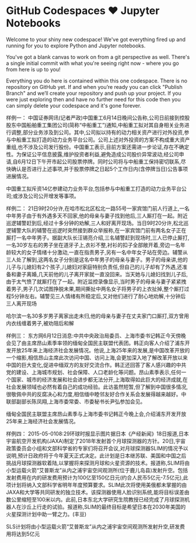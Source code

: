 # GitHub Codespaces ♥️ Jupyter Notebooks

Welcome to your shiny new codespace! We've got everything fired up and running for you to explore Python and Jupyter notebooks.

You've got a blank canvas to work on from a git perspective as well. There's a single initial commit with what you're seeing right now - where you go from here is up to you!

Everything you do here is contained within this one codespace. There is no repository on GitHub yet. If and when you’re ready you can click "Publish Branch" and we’ll create your repository and push up your project. If you were just exploring then and have no further need for this code then you can simply delete your codespace and it's gone forever.

样例一：
中国证券网讯(记者严政)中国重工6月14日晚间公告称,公司日前接到控股股东中国船舶重工集团公司(简称“中船重工”)通知,中船重工拟对其自身相关业务进行调整,部分业务涉及到公司。其中,公司拟以持有的动力相关资产进行对外投资,参与中船重工拟打造的动力业务平台公司。公司上述对外投资的方案不构成重大资产重组,也不涉及公司发行股份。中国重工表示,目前方案还需进一步论证,存在不确定性。为保证公平信息披露,维护投资者利益,避免造成公司股价异常波动,经公司申请,自6月12日下午开市起公司股票停牌。同时公司将与中船重工保持密切联系,尽快确认是否进行上述事项,并于股票停牌之日起5个工作日内(含停牌当日)公告事项进展情况。

中国重工拟斥资14亿参建动力业务平台,包括参与中船重工打造的动力业务平台公司;或涉及公司公开增发等事项。

样例二：
21日9时20分许,在哈市松北区松北一路55号一家宾馆门前人行道上,一名中年男子由于有外遇多天不回家,他的母亲与妻子找到他后,三人厮打在一起。附近巡逻辅警赶到后,经过十多分钟的劝解,三人和好离开现场。当日9时20分许,松北巡逻辅警大队的辅警在巡逻时突然接到群众举报称,在一家宾馆门前有两名女子正在厮打一名中年男子。据副大队长汪锡亮介绍,三名辅警赶到现场时,三人已停止厮打,一名30岁左右的男子坐在道牙子上,衣衫不整,衬衫的扣子全部敞开着,旁边一名年龄较大的女子情绪十分激动,一直在指责男子,另有一名中年女子站在旁边。辅警从三人处了解到,这两名女子分别是这名中年男子的母亲与妻子。男子的母亲讲,他的儿子与儿媳妇有2个孩子,儿媳妇对家庭特别负责任,但自己的儿子却有了外遇,还准备和妻子离婚,几天前他的儿子离开家就一直没回来。当天她与儿媳妇找到儿子后,由于太气愤了就厮打在了一起。附近监控录像显示,当时男子的母亲与妻子紧紧拽着男子,男子几次试图挣脱未果,期间撕扯中两名女子将男子的上衣扯掉,整个厮打过程5分钟左右。辅警见三人情绪有所稳定后,又对他们进行了耐心地劝解,十分钟后三人离开现场

哈尔滨一名30多岁男子离家出走未归,他的母亲与妻子在丈夫家门口厮打,双方曾用内衣线缠着男子,被劝阻后和解

样例三：
东方网6月12日消息:中共中央政治局委员、上海市委书记韩正今天傍晚会见了由主席昂山素季率领的缅甸全国民主联盟代表团。韩正向客人介绍了浦东开发开放25年来上海经济社会发展情况。他说,上海25年来的发展,是中国改革开放的一个缩影,相信昂山主席此次访问中国、访问上海,会更加深入地了解改革开放以来中国的巨大变化,促进中缅双方的友好交流合作。韩正还回答了客人感兴趣的中共党的建设、上海城市规划、社会保障、人口老龄化等问题。昂山素季表示,任何一个国家、城市的经济发展和社会进步都无法分开,上海取得如此巨大的经济成就,在社会发展领域也必然有着自己的成功经验。此访虽然短暂,但了解到中国很多情况,很敬佩中共的反腐决心和力度,相信缅中睦邻友好合作关系会发展得越来越好。中联部副部长陈凤翔,上海市委常委、市委秘书长尹弘参加会见。

缅甸全国民主联盟主席昂山素季与上海市委书记韩正今晚上会,介绍浦东开发开放25年来上海经济社会发展情况。

样例四：
2015-05-0108:29环球时报显示图片据日本《产经新闻》18日报道,日本宇宙航空开发机构(JAXA)制定了2018年发射首个月球探测器的方针。20日,宇宙政策委员会小组和文部科学省的专家们将召开会议,对月球探测器SLIM的情况予以说明,预计日政府将于今年夏天正式决定。此计划是日本继苏联、美国和中国之后挑战月球探测器软着陆,以掌握将来探测月球和火星资源的技术。报道称,SLIM将由小型运载火箭“艾普斯龙”从内之浦宇宙空间观测所(位于鹿儿岛县)发射升空。包括发射费用在内的研发费用预计为100亿至150亿日元(约合人民币5亿元-7.5亿元),此项计划将纳入文部科学省明年年度预算要求。SLIM此次将使用美俄都未掌握的由JAXA和大学等共同研发的独立技术。该探测器使用人脸识别系统,能将目标误差由数公里缩短至100米以内。此前,日本东北大学研究生院教授已经完成了月球探测机器人在沙丘上行走的试验。报道称,SLIM的最终目标是希望日本在2030年美国的火星探测计划中助一臂之力。(丰豆)

SLS计划将由小型运载火箭“艾普斯龙”从内之浦宇宙空间观测所发射升空,研发费用将达到5亿元
